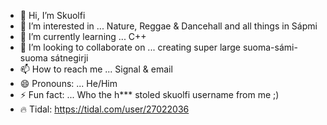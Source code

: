 - 👋 Hi, I’m Skuolfi
- 👀 I’m interested in ... Nature, Reggae & Dancehall and all things in Sápmi
- 🌱 I’m currently learning ... C++
- 💞️ I’m looking to collaborate on ... creating super large suoma-sámi-suoma sátnegirji
- 📫 How to reach me ... Signal & email
- 😄 Pronouns: ... He/Him
- ⚡ Fun fact: ... Who the h*** stoled skuolfi username from me ;)
- 🔥 Tidal: https://tidal.com/user/27022036

<!---
guovza/guovza is a ✨ special ✨ repository because its `README.md` (this file) appears on your GitHub profile.
You can click the Preview link to take a look at your changes.
--->

